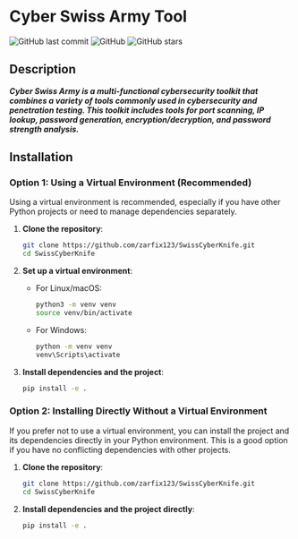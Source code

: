 # Cyber Swiss Army Tool

![GitHub last commit](https://img.shields.io/github/last-commit/zarfix123/SwissCyberKnife)
![GitHub](https://img.shields.io/github/license/zarfix123/SwissCyberKnife)
![GitHub stars](https://img.shields.io/github/stars/zarfix123/SwissCyberKnife?style=social)

## Description

***Cyber Swiss Army is a multi-functional cybersecurity toolkit that combines a variety of tools commonly used in cybersecurity and penetration testing. This toolkit includes tools for port scanning, IP lookup, password generation, encryption/decryption, and password strength analysis.***

## Installation

### Option 1: Using a Virtual Environment (Recommended)

Using a virtual environment is recommended, especially if you have other Python projects or need to manage dependencies separately.

1. **Clone the repository**:
    ```bash
    git clone https://github.com/zarfix123/SwissCyberKnife.git
    cd SwissCyberKnife
    ```

2. **Set up a virtual environment**:
    - For Linux/macOS:
      ```bash
      python3 -m venv venv
      source venv/bin/activate
      ```
    - For Windows:
      ```bash
      python -m venv venv
      venv\Scripts\activate
      ```

3. **Install dependencies and the project**:
    ```bash
    pip install -e .
    ```

### Option 2: Installing Directly Without a Virtual Environment

If you prefer not to use a virtual environment, you can install the project and its dependencies directly in your Python environment. This is a good option if you have no conflicting dependencies with other projects.

1. **Clone the repository**:
    ```bash
    git clone https://github.com/zarfix123/SwissCyberKnife.git
    cd SwissCyberKnife
    ```

2. **Install dependencies and the project directly**:
    ```bash
    pip install -e .
    ```
